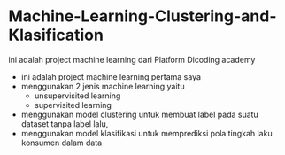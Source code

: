 # Machine-Learning-Clustering-and-Klasification
ini adalah project machine learning dari Platform Dicoding academy
- ini adalah project machine learning pertama saya
- menggunakan 2 jenis machine learning yaitu
  - unsupervisited learning
  - supervisited learning
- menggunakan model clustering untuk membuat label pada suatu dataset tanpa label lalu,
- menggunakan model klasifikasi untuk memprediksi pola tingkah laku konsumen dalam data
